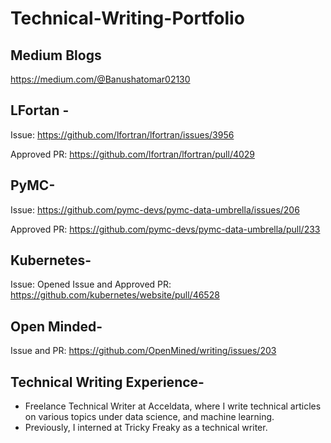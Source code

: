 # Technical-Writing-Portfolio
## Medium Blogs

[https://medium.com/@Banushatomar02130
](https://medium.com/@anushatomar02130)
## LFortan -

Issue: https://github.com/lfortran/lfortran/issues/3956

Approved PR: https://github.com/lfortran/lfortran/pull/4029

## PyMC-
   
Issue: https://github.com/pymc-devs/pymc-data-umbrella/issues/206

Approved PR: https://github.com/pymc-devs/pymc-data-umbrella/pull/233
   
## Kubernetes- 

Issue:
Opened Issue and Approved PR: https://github.com/kubernetes/website/pull/46528

## Open Minded-

Issue and PR: https://github.com/OpenMined/writing/issues/203

## Technical Writing Experience-
- Freelance Technical Writer at Acceldata, where I write technical articles on various topics under data science, and machine learning.
- Previously, I interned at Tricky Freaky as a technical writer. 

   

